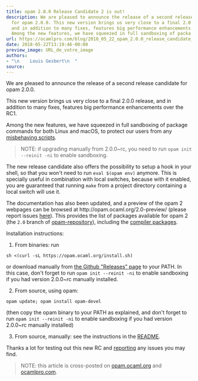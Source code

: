 ```yaml
---
title: opam 2.0.0 Release Candidate 2 is out!
description: We are pleased to announce the release of a second release candidate
  for opam 2.0.0. This new version brings us very close to a final 2.0.0 release,
  and in addition to many fixes, features big performance enhancements over the RC1.
  Among the new features, we have squeezed in full sandboxing of packa...
url: https://ocamlpro.com/blog/2018_05_22_opam_2.0.0_release_candidate_2_is_out
date: 2018-05-22T13:19:46-00:00
preview_image: URL_de_votre_image
authors:
- "\n    Louis Gesbert\n  "
source:
---
```


<p>We are pleased to announce the release of a second release candidate for opam 2.0.0.</p>
<p>This new version brings us very close to a final 2.0.0 release, and in addition to many fixes, features big performance enhancements over the RC1.</p>
<p>Among the new features, we have squeezed in full sandboxing of package commands for both Linux and macOS, to protect our users from any <a href="http://opam.ocaml.org/blog/camlp5-system/">misbehaving scripts</a>.</p>
<blockquote>
<p>NOTE: if upgrading manually from 2.0.0~rc, you need to run
<code>opam init --reinit -ni</code> to enable sandboxing.</p>
</blockquote>
<p>The new release candidate also offers the possibility to setup a hook in your shell, so that you won't need to run <code>eval $(opam env)</code> anymore. This is specially useful in combination with local switches, because with it enabled, you are guaranteed that running <code>make</code> from a project directory containing a local switch will use it.</p>
<p>The documentation has also been updated, and a preview of the opam 2 webpages can be browsed at http://opam.ocaml.org/2.0-preview/ (please report issues <a href="https://github.com/ocaml/opam2web/issues">here</a>). This provides the list of packages available for opam 2 (the <code>2.0</code> branch of <a href="https://github.com/ocaml/opam-repository/tree/2.0.0">opam-repository</a>), including the <a href="https://opam.ocaml.org/2.0-preview/packages/ocaml-base-compiler/">compiler packages</a>.</p>
<p>Installation instructions:</p>
<ol>
<li>From binaries: run
</li>
</ol>
<pre><code class="language-shell-session">sh &lt;(curl -sL https://opam.ocaml.org/install.sh)
</code></pre>
<p>or download manually from <a href="https://github.com/ocaml/opam/releases/tag/2.0.0-rc2">the Github &quot;Releases&quot; page</a> to your PATH. In this case, don't forget to run <code>opam init --reinit -ni</code> to enable sandboxing if you had version 2.0.0~rc manually installed.</p>
<ol start="2">
<li>From source, using opam:
</li>
</ol>
<pre><code class="language-shell-session">opam update; opam install opam-devel
</code></pre>
<p>(then copy the opam binary to your PATH as explained, and don't forget to run <code>opam init --reinit -ni</code> to enable sandboxing if you had version 2.0.0~rc manually installed)</p>
<ol start="3">
<li>From source, manually: see the instructions in the <a href="https://github.com/ocaml/opam/tree/2.0.0-rc2#compiling-this-repo">README</a>.
</li>
</ol>
<p>Thanks a lot for testing out this new RC and <a href="https://github.com/ocaml/opam/issues">reporting</a> any issues you may find.</p>
<blockquote>
<p>NOTE: this article is cross-posted on <a href="https://opam.ocaml.org/blog/">opam.ocaml.org</a> and <a href="https://ocamlpro.com/blog">ocamlpro.com</a>.</p>
</blockquote>


